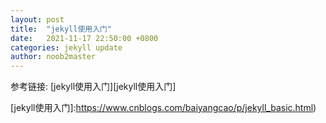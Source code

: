 ```yaml
---
layout: post
title:  "jekyll使用入门"
date:   2021-11-17 22:50:00 +0800
categories: jekyll update
author: noob2master
---
```

参考链接: [jekyll使用入门][jekyll使用入门]

[jekyll使用入门]:https://www.cnblogs.com/baiyangcao/p/jekyll_basic.html)
